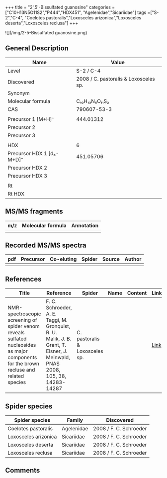 +++
title = "2',5'-Bissulfated guanosine"
categories = ["C10H13N5O11S2","P444","HDX451",
"Agelenidae","Sicariidae"]
tags =["S-2","C-4",
"Coelotes pastoralis","Loxosceles arizonica","Loxosceles deserta","Loxosceles reclusa"]
+++

![](/img/2-5-Bissulfated guanosine.png)

## General Description

| Name                      | Value                                 |
|---------------------------|---------------------------------------|
| Level                     | S-2 / C-4                                   |
| Discovered                | 2008 / C. pastoralis & Loxosceles sp. |
| Synonym                   |                                       |
| Molecular formula         | C₁₀H₁₃N₅O₁₁S₂                         |
| CAS                       | 790607-53-3                           |
|                           |                                       |
| Precursor 1 [M+H]⁺        | 444.01312                             |
| Precursor 2               |                                       |
| Precursor 3               |                                       |
|                           |                                       |
| HDX                       | 6                                     |
| Precursor HDX 1 [d₆-M+D]⁺ | 451.05706                             |
| Precursor HDX 2           |                                       |
| Precursor HDX 3           |                                       |
|                           |                                       |
| Rt                        |                                       |
| Rt HDX                    |                                       |

## MS/MS fragments

| m/z | Molecular formula | Annotation |
|-----|-------------------|------------|
|     |                   |            |

## Recorded MS/MS spectra

| pdf | Precursor | Co-eluting | Spider | Source | Author |
|-----|-----------|------------|--------|--------|--------|
|     |           |            |        |        |        |

## References

| Title                                                                                                                  | Reference                                                                  | Spider      | Name | Content | Link                                           |
|----------------------------------------------------------------------------------------------------------------------------------------|-------------------------------------------------------------------------------------------------------------------------------|--------------------------------|------|---------|-----------------------------------------|
| NMR-spectroscopic screening of spider venom reveals sulfated nucleosides as major components for the brown recluse and related species | F. C. Schroeder, A. E. Taggi, M. Gronquist, R. U. Malik, J. B. Grant, T. Eisner, J. Meinwald, PNAS 2008, 105, 38, 14283-14287 | C. pastoralis & Loxosceles sp. |      |         | [Link](https://doi.org/10.1073/pnas.0806840105) |

## Spider species

| Spider species      | Family       | Discovered             |
|---------------------|--------------|------------------------|
| Coelotes pastoralis | Agelenidae | 2008 / F. C. Schroeder |
| Loxosceles arizonica      | Sicariidae   | 2008 / F. C. Schroeder |
| Loxosceles deserta      | Sicariidae   | 2008 / F. C. Schroeder |
| Loxosceles reclusa      | Sicariidae   | 2008 / F. C. Schroeder |

## Comments